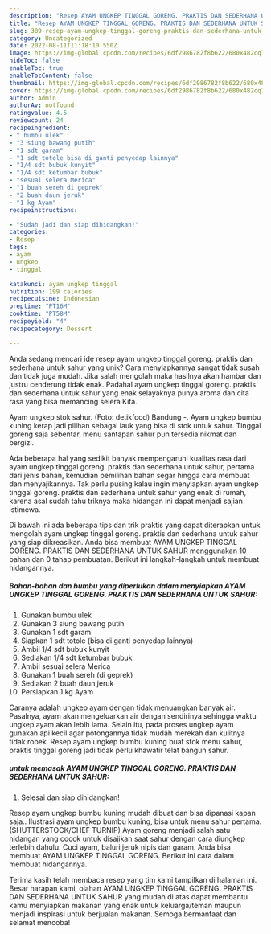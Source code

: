 ```yaml
---
description: "Resep AYAM UNGKEP TINGGAL GORENG. PRAKTIS DAN SEDERHANA UNTUK SAHUR yang Mantap"
title: "Resep AYAM UNGKEP TINGGAL GORENG. PRAKTIS DAN SEDERHANA UNTUK SAHUR yang Mantap"
slug: 389-resep-ayam-ungkep-tinggal-goreng-praktis-dan-sederhana-untuk-sahur-yang-mantap
category: Uncategorized
date: 2022-08-11T11:18:10.550Z
image: https://img-global.cpcdn.com/recipes/6df2986782f8b622/680x482cq70/ayam-ungkep-tinggal-goreng-praktis-dan-sederhana-untuk-sahur-foto-resep-utama.jpg
hideToc: false
enableToc: true
enableTocContent: false
thumbnail: https://img-global.cpcdn.com/recipes/6df2986782f8b622/680x482cq70/ayam-ungkep-tinggal-goreng-praktis-dan-sederhana-untuk-sahur-foto-resep-utama.jpg
cover: https://img-global.cpcdn.com/recipes/6df2986782f8b622/680x482cq70/ayam-ungkep-tinggal-goreng-praktis-dan-sederhana-untuk-sahur-foto-resep-utama.jpg
author: Admin
authorAv: notfound
ratingvalue: 4.5
reviewcount: 24
recipeingredient:
- " bumbu ulek"
- "3 siung bawang putih"
- "1 sdt garam"
- "1 sdt totole bisa di ganti penyedap lainnya"
- "1/4 sdt bubuk kunyit"
- "1/4 sdt ketumbar bubuk"
- "sesuai selera Merica"
- "1 buah sereh di geprek"
- "2 buah daun jeruk"
- "1 kg Ayam"
recipeinstructions:

- "Sudah jadi dan siap dihidangkan!"
categories:
- Resep
tags:
- ayam
- ungkep
- tinggal

katakunci: ayam ungkep tinggal 
nutrition: 199 calories
recipecuisine: Indonesian
preptime: "PT16M"
cooktime: "PT58M"
recipeyield: "4"
recipecategory: Dessert

---
```





Anda sedang mencari ide resep ayam ungkep tinggal goreng. praktis dan sederhana untuk sahur yang unik? Cara menyiapkannya sangat tidak susah dan tidak juga mudah. Jika salah mengolah maka hasilnya akan hambar dan justru cenderung tidak enak. Padahal ayam ungkep tinggal goreng. praktis dan sederhana untuk sahur yang enak selayaknya punya aroma dan cita rasa yang bisa memancing selera Kita.





Ayam ungkep stok sahur. (Foto: detikfood) Bandung -. Ayam ungkep bumbu kuning kerap jadi pilihan sebagai lauk yang bisa di stok untuk sahur. Tinggal goreng saja sebentar, menu santapan sahur pun tersedia nikmat dan bergizi.

Ada beberapa hal yang sedikit banyak mempengaruhi kualitas rasa dari ayam ungkep tinggal goreng. praktis dan sederhana untuk sahur, pertama dari jenis bahan, kemudian pemilihan bahan segar hingga cara membuat dan menyajikannya. Tak perlu pusing kalau ingin menyiapkan ayam ungkep tinggal goreng. praktis dan sederhana untuk sahur yang enak di rumah, karena asal sudah tahu triknya maka hidangan ini dapat menjadi sajian istimewa.






Di bawah ini ada beberapa tips dan trik praktis yang dapat diterapkan untuk mengolah ayam ungkep tinggal goreng. praktis dan sederhana untuk sahur yang siap dikreasikan. Anda bisa membuat AYAM UNGKEP TINGGAL GORENG. PRAKTIS DAN SEDERHANA UNTUK SAHUR menggunakan 10 bahan dan 0 tahap pembuatan. Berikut ini langkah-langkah untuk membuat hidangannya.

<!--inarticleads1-->

##### Bahan-bahan dan bumbu yang diperlukan dalam menyiapkan AYAM UNGKEP TINGGAL GORENG. PRAKTIS DAN SEDERHANA UNTUK SAHUR:

1. Gunakan  bumbu ulek
1. Gunakan 3 siung bawang putih
1. Gunakan 1 sdt garam
1. Siapkan 1 sdt totole (bisa di ganti penyedap lainnya)
1. Ambil 1/4 sdt bubuk kunyit
1. Sediakan 1/4 sdt ketumbar bubuk
1. Ambil sesuai selera Merica
1. Gunakan 1 buah sereh (di geprek)
1. Sediakan 2 buah daun jeruk
1. Persiapkan 1 kg Ayam


Caranya adalah ungkep ayam dengan tidak menuangkan banyak air. Pasalnya, ayam akan mengeluarkan air dengan sendirinya sehingga waktu ungkep ayam akan lebih lama. Selain itu, pada proses ungkep ayam gunakan api kecil agar potongannya tidak mudah merekah dan kulitnya tidak robek. Resep ayam ungkep bumbu kuning buat stok menu sahur, praktis tinggal goreng jadi tidak perlu khawatir telat bangun sahur. 

<!--inarticleads2-->

#####  untuk memasak AYAM UNGKEP TINGGAL GORENG. PRAKTIS DAN SEDERHANA UNTUK SAHUR:


1. Selesai dan siap dihidangkan!

Resep ayam ungkep bumbu kuning mudah dibuat dan bisa dipanasi kapan saja.. Ilustrasi ayam ungkep bumbu kuning, bisa untuk menu sahur pertama. (SHUTTERSTOCK/CHEF TURNIP) Ayam goreng menjadi salah satu hidangan yang cocok untuk disajikan saat sahur dengan cara diungkep terlebih dahulu. Cuci ayam, baluri jeruk nipis dan garam. Anda bisa membuat AYAM UNGKEP TINGGAL GORENG. Berikut ini cara dalam membuat hidangannya. 

Terima kasih telah membaca resep yang tim kami tampilkan di halaman ini. Besar harapan kami, olahan AYAM UNGKEP TINGGAL GORENG. PRAKTIS DAN SEDERHANA UNTUK SAHUR yang mudah di atas dapat membantu kamu menyiapkan makanan yang enak untuk keluarga/teman maupun menjadi inspirasi untuk berjualan makanan. Semoga bermanfaat dan selamat mencoba!
